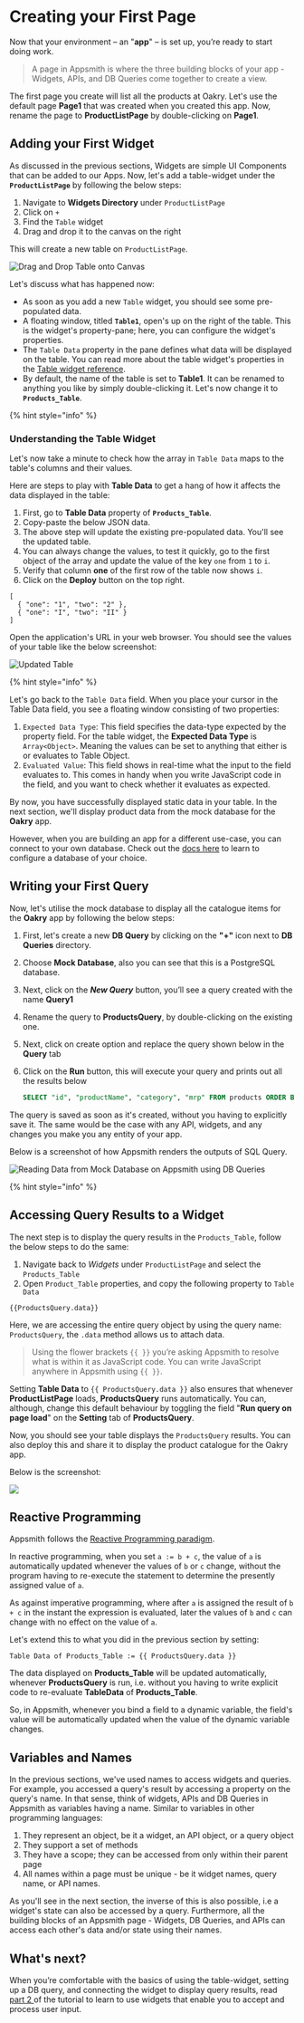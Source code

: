 # Creating your First Page

Now that your environment – an "**app**" – is set up, you’re ready to start doing work.

> A page in Appsmith is where the three building blocks of your app - Widgets, APIs, and DB Queries come together to create a view.

The first page you create will list all the products at Oakry. Let's use the default page **Page1** that was created when you created this app. Now, rename the page to **ProductListPage** by double-clicking on **Page1**.

## Adding your First Widget

As discussed in the previous sections, Widgets are simple UI Components that can be added to our Apps. Now, let's add a table-widget under the **`ProductListPage`** by following the below steps:

1. Navigate to **Widgets Directory** under `ProductListPage`
2. Click on `+`
3. Find the `Table` widget
4. Drag and drop it to the canvas on the right

This will create a new table on `ProductListPage`.

![Drag and Drop Table onto Canvas](https://lh4.googleusercontent.com/p6VRCgNSNPxyq1IdSgVbU7oHE8fkTDmayGM-YPIuOBKHCzEhE2qYYaTyDQ6XyCG7xmQ6CoNlUCBTO6iat52sZqs8Ig8GzOLFpDF2_3GEXgGcSgwMmOuba5Pekv1ZY3roaOgr5EI0)

Let's discuss what has happened now:

* As soon as you add a new `Table` widget, you should see some pre-populated data.
* A floating window, titled **`Table1`**, open's up on the right of the table. This is the widget's property-pane; here, you can configure the widget's properties.
* The `Table Data` property in the pane defines what data will be displayed on the table. You can read more about the table widget's properties in the [Table widget reference](https://docs.appsmith.com/widget-reference/table).
* By default, the name of the table is set to **Table1**. It can be renamed to anything you like by simply double-clicking it. Let's now change it to **`Products_Table`**.

{% hint style="info" %}

### Understanding the Table Widget

Let's now take a minute to check how the array in `Table Data` maps to the table's columns and their values.

Here are steps to play with **Table Data** to get a hang of how it affects the data displayed in the table:

1. First, go to **Table Data** property of **`Products_Table`**.
2. Copy-paste the below JSON data. 
3. The above step will update the existing pre-populated data. You'll see the updated table.
4. You can always change the values, to test it quickly, go to the first object of the array and update the value of the key `one` from `1` to `i`.
5. Verify that column **one** of the first row of the table now shows `i`.
6. Click on the **Deploy** button on the top right.

```text
[
  { "one": "1", "two": "2" },
  { "one": "I", "two": "II" }
]
```

Open the application's URL in your web browser. You should see the values of your table like the below screenshot:

![Updated Table](../../.gitbook/assets/image.png)

{% hint style="info" %}

Let's go back to the `Table Data` field. When you place your cursor in the Table Data field, you see a floating window consisting of two properties:

1. `Expected Data Type`: This field specifies the data-type expected by the property field. For the table widget, the **Expected Data Type** is `Array<Object>`. Meaning the values can be set to anything that either is or evaluates to Table Object.
2. `Evaluated Value`: This field shows in real-time what the input to the field evaluates to. This comes in handy when you write JavaScript code in the field, and you want to check whether it evaluates as expected.

By now, you have successfully displayed static data in your table. In the next section, we'll display product data from the mock database for the **Oakry** app.

However, when you are building an app for a different use-case, you can connect to your own database. Check out the [docs here](../../core-concepts/connecting-to-data-sources/) to learn to configure a database of your choice.

## Writing your First Query

Now, let's utilise the mock database to display all the catalogue items for the **Oakry** app by following the below steps:

1. First, let's create a new **DB Query** by clicking on the **"+"** icon next to **DB Queries** directory.
2. Choose **Mock Database**, also you can see that this is a PostgreSQL database.
3. Next, click on the _**New Query**_ button, you’ll see a query created with the name **Query1**
4. Rename the query to **ProductsQuery**, by double-clicking on the existing one.
5. Next, click on create option and replace the query shown below in the **Query** tab
6. Click on the **Run** button, this will execute your query and prints out all the results below

   ```sql
   SELECT "id", "productName", "category", "mrp" FROM products ORDER BY "id";
   ```

The query is saved as soon as it's created, without you having to explicitly save it. The same would be the case with any API, widgets, and any changes you make you any entity of your app.

Below is a screenshot of how Appsmith renders the outputs of SQL Query.

![Reading Data from Mock Database on Appsmith using DB Queries](../../.gitbook/assets/image%20%288%29.png)

{% hint style="info" %}

## Accessing Query Results to a Widget

The next step is to display the query results in the `Products_Table`, follow the below steps to do the same:

1. Navigate back to _Widgets_ under `ProductListPage` and select the `Products_Table`
2. Open `Product_Table` properties, and copy the following property to `Table Data`

```text
{{ProductsQuery.data}}
```

Here, we are accessing the entire query object by using the query name: `ProductsQuery`, the `.data` method allows us to attach data.

> Using the flower brackets `{{ }}` you’re asking Appsmith to resolve what is within it as JavaScript code. You can write JavaScript anywhere in Appsmith using `{{ }}`.

Setting **Table Data** to `{{ ProductsQuery.data }}` also ensures that whenever **ProductListPage** loads, **ProductsQuery** runs automatically. You can, although, change this default behaviour by toggling the field "**Run query on page load**" on the **Setting** tab of **ProductsQuery**.

Now, you should see your table displays the `ProductsQuery` results. You can also deploy this and share it to display the product catalogue for the Oakry app.

Below is the screenshot:

![](https://lh5.googleusercontent.com/wjbhU2Nsq_tfEFoAsI4qEn60jo6E8dkySMMUqoV9h1IdfBJ9Ug48_EkI-LZVaRK3VB4ebTi0OTbYFczticODH13A-XWJi-qhE12Lhz8OSXnCvRDB6uqceArq3wDVZA5xOaQlAogK)

## Reactive Programming

Appsmith follows the [Reactive Programming paradigm](https://en.wikipedia.org/wiki/Reactive_programming).

In reactive programming, when you set `a := b + c`, the value of `a` is automatically updated whenever the values of `b` or `c` change, without the program having to re-execute the statement to determine the presently assigned value of `a`.

As against imperative programming, where after `a` is assigned the result of `b + c` in the instant the expression is evaluated, later the values of `b` and `c` can change with no effect on the value of `a`.

Let's extend this to what you did in the previous section by setting:

```text
Table Data of Products_Table := {{ ProductsQuery.data }}
```

The data displayed on **Products\_Table** will be updated automatically, whenever **ProductsQuery** is run, i.e. without you having to write explicit code to re-evaluate **TableData** of **Products\_Table**.

So, in Appsmith, whenever you bind a field to a dynamic variable, the field's value will be automatically updated when the value of the dynamic variable changes.

## Variables and Names

In the previous sections, we've used names to access widgets and queries. For example, you accessed a query's result by accessing a property on the query's name. In that sense, think of widgets, APIs and DB Queries in Appsmith as variables having a name. Similar to variables in other programming languages:

1. They represent an object, be it a widget, an API object, or a query object
2. They support a set of methods
3. They have a scope; they can be accessed from only within their parent page
4. All names within a page must be unique - be it widget names, query name, or API names.

As you'll see in the next section, the inverse of this is also possible, i.e a widget's state can also be accessed by a query. Furthermore, all the building blocks of an Appsmith page - Widgets, DB Queries, and APIs can access each other's data and/or state using their names.

## What's next?

When you’re comfortable with the basics of using the table-widget, setting up a DB query, and connecting the widget to display query results, read [part 2 ](https://app.gitbook.com/@appsmith/s/appsmith/~/drafts/-MNXsPmxVacsRbqB7S_f/v/v1.3/tutorial/part-2-creating-a-basic-form)of the tutorial to learn to use widgets that enable you to accept and process user input.

